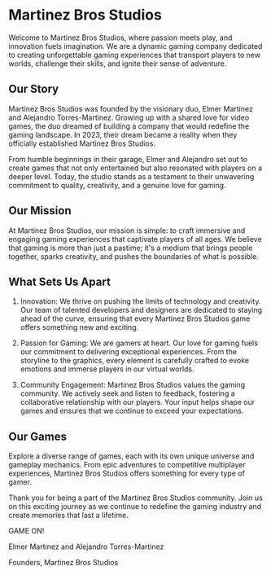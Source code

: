 # Martinez Bros Studios

Welcome to Martinez Bros Studios, where passion meets play, and innovation fuels imagination. We are a dynamic gaming company dedicated to creating unforgettable gaming experiences that transport players to new worlds, challenge their skills, and ignite their sense of adventure.

## Our Story

Martinez Bros Studios was founded by the visionary duo, Elmer Martinez and Alejandro Torres-Martinez. Growing up with a shared love for video games, the duo dreamed of building a company that would redefine the gaming landscape. In 2023, their dream became a reality when they officially established Martinez Bros Studios.

From humble beginnings in their garage, Elmer and Alejandro set out to create games that not only entertained but also resonated with players on a deeper level. Today, the studio stands as a testament to their unwavering commitment to quality, creativity, and a genuine love for gaming.

## Our Mission

At Martinez Bros Studios, our mission is simple: to craft immersive and engaging gaming experiences that captivate players of all ages. We believe that gaming is more than just a pastime; it's a medium that brings people together, sparks creativity, and pushes the boundaries of what is possible.

## What Sets Us Apart

1. Innovation: We thrive on pushing the limits of technology and creativity. Our team of talented developers and designers are dedicated to staying ahead of the curve, ensuring that every Martinez Bros Studios game offers something new and exciting.

2. Passion for Gaming: We are gamers at heart. Our love for gaming fuels our commitment to delivering exceptional experiences. From the storyline to the graphics, every element is carefully crafted to evoke emotions and immerse players in our virtual worlds.

3. Community Engagement: Martinez Bros Studios values the gaming community. We actively seek and listen to feedback, fostering a collaborative relationship with our players. Your input helps shape our games and ensures that we continue to exceed your expectations.

## Our Games

Explore a diverse range of games, each with its own unique universe and gameplay mechanics. From epic adventures to competitive multiplayer experiences, Martinez Bros Studios offers something for every type of gamer.

Thank you for being a part of the Martinez Bros Studios community. Join us on this exciting journey as we continue to redefine the gaming industry and create memories that last a lifetime.

GAME ON!

Elmer Martinez and Alejandro Torres-Martinez <p>
Founders, Martinez Bros Studios
